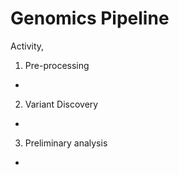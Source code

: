 # Genomics Pipeline

Activity, 

1. Pre-processing
  - 


2. Variant Discovery
-


3. Preliminary analysis
-


